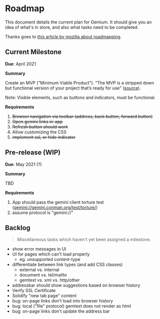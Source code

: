 # Roadmap

This document details the current plan for Gemium. It should give you an idea of what's in store, and also what tasks need to be completed.

Thanks goes to [this article by mozilla about roadmapping](https://mozilla.github.io/open-leadership-training-series/articles/opening-your-project/start-your-project-roadmap/#prototyping).


## Current Milestone
**Due**: April 2021

**Summary**

Create an MVP ("Minimum Viable Product"). "The MVP is a stripped down but functional version of your project that’s ready for use" ([source](https://mozilla.github.io/open-leadership-training-series/articles/opening-your-project/start-your-project-roadmap/#prototyping)).

Note: Visible elements, such as buttons and indicators, must be functional.

**Requirements**

1. ~~Browser navigation via toolbar (address, back button, forward button)~~
2. ~~Open gemini links in-app~~
3. ~~Refresh button should work~~
4. Allow customizing the CSS
5. ~~implement ssl, or hide indicator~~


## Pre-release (WIP)
**Due**: May 2021 (?)

**Summary**

TBD

**Requirements**

1. App should pass the gemini client torture test (<gemini://gemini.conman.org/test/torture/>)
2. assume protocol is "gemini://"

## Backlog
> Miscellaneous tasks which haven't yet been assigned a milestone.

- show error messages in UI
- UI for pages which can't load properly
  - eg. unsupported content-type
- differentiate between link types (and add CSS classes)
  - external vs. internal
  - document vs. tel/mailto
  - gemtext vs. xml vs. http/other
- addressbar should show suggestions based on browser history
- Verify SSL Certificate
- Solidify "new tab page" content
- bug: on-page links don't load into browser history
- bug: local ("file" protocol) gemtext does not render as html
- bug: on-page links don't update the address bar
